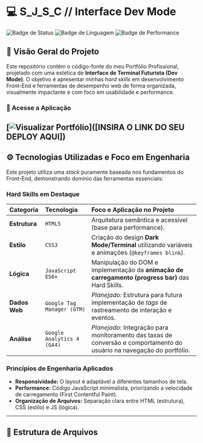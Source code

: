 # 💻 S_J_S_C // Interface Dev Mode

![Badge de Status](https://img.shields.io/badge/Status-Online-00FFC0?style=for-the-badge)
![Badge de Linguagem](https://img.shields.io/badge/Linguagem%20Base-HTML%20/%20CSS%20/%20JS-FF3366?style=for-the-badge)
![Badge de Performance](https://img.shields.io/badge/Performance-Prioridade-00FFC0?style=for-the-badge)

## 🌟 Visão Geral do Projeto

Este repositório contém o código-fonte do meu Portfólio Profissional, projetado com uma estética de **Interface de Terminal Futurista (Dev Mode)**. O objetivo é apresentar minhas *hard skills* em desenvolvimento Front-End e ferramentas de desempenho web de forma organizada, visualmente impactante e com foco em usabilidade e performance.

### 🔗 Acesse a Aplicação

[![Visualizar Portfólio](https://img.shields.io/badge/Acessar%20Online-Deploy%20aqui-555555?style=for-the-badge&logo=vercel)]([INSIRA O LINK DO SEU DEPLOY AQUI]) 
---

## ⚙️ Tecnologias Utilizadas e Foco em Engenharia

Este projeto utiliza uma *stack* puramente baseada nos fundamentos do Front-End, demonstrando domínio das ferramentas essenciais:

### Hard Skills em Destaque

| Categoria | Tecnologia | Foco e Aplicação no Projeto |
| :--- | :--- | :--- |
| **Estrutura** | `HTML5` | Arquitetura semântica e acessível (base para performance). |
| **Estilo** | `CSS3` | Criação do design **Dark Mode/Terminal** utilizando variáveis e animações (`@keyframes blink`). |
| **Lógica** | `JavaScript ES6+` | Manipulação do DOM e implementação da **animação de carregamento (progress bar)** das Hard Skills. |
| **Dados Web** | `Google Tag Manager (GTM)` | *Planejado:* Estrutura para futura implementação de *tags* de rastreamento de interação e eventos. |
| **Análise** | `Google Analytics 4 (GA4)` | *Planejado:* Integração para monitoramento das taxas de conversão e comportamento do usuário na navegação do portfólio. |

### Princípios de Engenharia Aplicados

* **Responsividade:** O layout é adaptável a diferentes tamanhos de tela.
* **Performance:** Código JavaScript minimalista, priorizando a velocidade de carregamento (First Contentful Paint).
* **Organização de Arquivos:** Separação clara entre HTML (estrutura), CSS (estilo) e JS (lógica).

---

## 📂 Estrutura de Arquivos